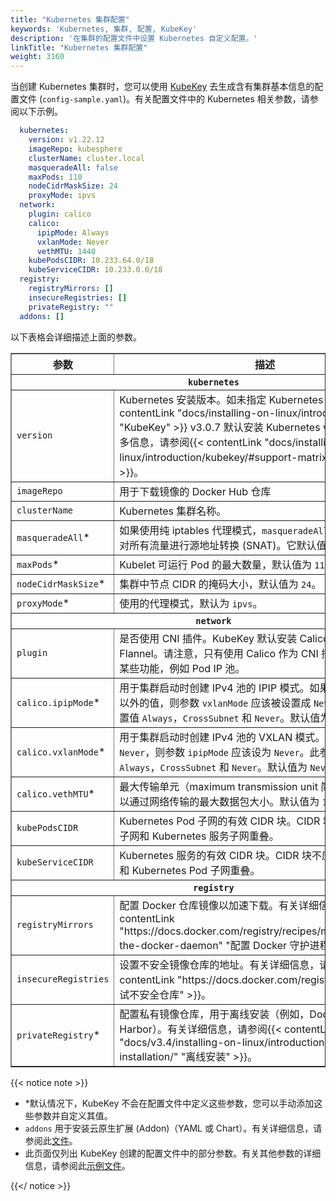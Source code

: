 ```yaml
---
title: "Kubernetes 集群配置"
keywords: 'Kubernetes, 集群, 配置, KubeKey'
description: '在集群的配置文件中设置 Kubernetes 自定义配置。'
linkTitle: "Kubernetes 集群配置"
weight: 3160
---
```


当创建 Kubernetes 集群时，您可以使用 [KubeKey](../kubekey/) 去生成含有集群基本信息的配置文件 (`config-sample.yaml`)。有关配置文件中的 Kubernetes 相关参数，请参阅以下示例。

```yaml
  kubernetes:
    version: v1.22.12
    imageRepo: kubesphere
    clusterName: cluster.local
    masqueradeAll: false
    maxPods: 110
    nodeCidrMaskSize: 24
    proxyMode: ipvs
  network:
    plugin: calico
    calico:
      ipipMode: Always
      vxlanMode: Never
      vethMTU: 1440
    kubePodsCIDR: 10.233.64.0/18
    kubeServiceCIDR: 10.233.0.0/18
  registry:
    registryMirrors: []
    insecureRegistries: []
    privateRegistry: ""
  addons: []
```

以下表格会详细描述上面的参数。

  <table border="1">
   <tbody>
   <tr>
     <th width='140'>参数</th>
     <th>描述</th>
   </tr>
   <tr>
     <th colSpan='2'><code>kubernetes</code></th>
   </tr>
   <tr>
     <td><code>version</code></td>
     <td>Kubernetes 安装版本。如未指定 Kubernetes 版本，{{< contentLink "docs/installing-on-linux/introduction/kubekey" "KubeKey" >}} v3.0.7 默认安装 Kubernetes v1.23.10。有关更多信息，请参阅{{< contentLink "docs/installing-on-linux/introduction/kubekey/#support-matrix" "支持矩阵" >}}。</td>
   </tr>
   <tr>
     <td><code>imageRepo</code></td>
     <td>用于下载镜像的 Docker Hub 仓库</td>
   </tr>
   <tr>
     <td><code>clusterName</code></td>
     <td>Kubernetes 集群名称。</td>
   </tr>
   <tr>
     <td><code>masqueradeAll</code>*</td>
       <td>如果使用纯 iptables 代理模式，<code>masqueradeAll</code> 即让 kube-proxy 对所有流量进行源地址转换 (SNAT)。它默认值为 <code>false</code>。</td>
   </tr>
   <tr>
     <td><code>maxPods</code>*</td>
     <td>Kubelet 可运行 Pod 的最大数量，默认值为 <code>110</code>。</td>
   </tr>
   <tr>
     <td><code>nodeCidrMaskSize</code>*</td>
     <td>集群中节点 CIDR 的掩码大小，默认值为 <code>24</code>。</td>
   </tr>
   <tr>
     <td><code>proxyMode</code>*</td>
     <td>使用的代理模式，默认为 <code>ipvs</code>。</td>
   </tr>
   <tr>
     <th colSpan='2'><code>network</code></th>
   </tr>
   <tr>
     <td><code>plugin</code></td>
     <td>是否使用 CNI 插件。KubeKey 默认安装 Calico，您也可以指定为 Flannel。请注意，只有使用 Calico 作为 CNI 插件时，才能使用某些功能，例如 Pod IP 池。</td>
   </tr>
   <tr>
     <td><code>calico.ipipMode</code>*</td>
       <td>用于集群启动时创建 IPv4 池的 IPIP 模式。如果值设置除 <code>Never</code> 以外的值，则参数 <code>vxlanMode</code> 应该被设置成 <code>Never</code>。此参数允许设置值 <code>Always</code>，<code>CrossSubnet</code> 和 <code>Never</code>。默认值为 <code>Always</code>。
       </td>
   </tr>
   <tr>
     <td><code>calico.vxlanMode</code>*</td>
       <td>用于集群启动时创建 IPv4 池的 VXLAN 模式。如果该值不设为 <code>Never</code>，则参数 <code>ipipMode</code> 应该设为 <code>Never</code>。此参数允许设置值 <code>Always</code>，<code>CrossSubnet</code> 和 <code>Never</code>。默认值为 <code>Never</code>。</td>
   </tr>
   <tr>
     <td><code>calico.vethMTU</code>*</td>
     <td>最大传输单元（maximum transmission unit 简称 MTU）设置可以通过网络传输的最大数据包大小。默认值为 <code>1440</code>。</td>
   </tr>
   <tr>
     <td><code>kubePodsCIDR</code></td>
     <td>Kubernetes Pod 子网的有效 CIDR 块。CIDR 块不应与您的节点子网和 Kubernetes 服务子网重叠。</td>
   </tr>
   <tr>
     <td><code>kubeServiceCIDR</code></td>
     <td>Kubernetes 服务的有效 CIDR 块。CIDR 块不应与您的节点子网和 Kubernetes Pod 子网重叠。</td>
   </tr>
   <tr>
     <th colSpan='2'><code>registry</code></th>
   </tr>
   <tr>
     <td><code>registryMirrors</code></td>
     <td>配置 Docker 仓库镜像以加速下载。有关详细信息，请参阅{{< contentLink "https://docs.docker.com/registry/recipes/mirror/#configure-the-docker-daemon" "配置 Docker 守护进程" >}}。</td>
   </tr>
   <tr>
     <td><code>insecureRegistries</code></td>
     <td>设置不安全镜像仓库的地址。有关详细信息，请参阅{{< contentLink "https://docs.docker.com/registry/insecure/" "测试不安全仓库" >}}。</td>
   </tr>
   <tr>
     <td><code>privateRegistry</code>*</td>
     <td>配置私有镜像仓库，用于离线安装（例如，Docker 本地仓库或 Harbor）。有关详细信息，请参阅{{< contentLink "docs/v3.4/installing-on-linux/introduction/air-gapped-installation/" "离线安装" >}}。</td>
   </tr> 
   </tbody>
   </table>




{{< notice note >}}

- \*默认情况下，KubeKey 不会在配置文件中定义这些参数，您可以手动添加这些参数并自定义其值。
- `addons` 用于安装云原生扩展 (Addon)（YAML 或 Chart）。有关详细信息，请参阅此[文件](https://github.com/kubesphere/kubekey/blob/release-2.2/docs/addons.md)。
- 此页面仅列出 KubeKey 创建的配置文件中的部分参数。有关其他参数的详细信息，请参阅此[示例文件](https://github.com/kubesphere/kubekey/blob/release-2.2/docs/config-example.md)。

{{</ notice >}} 

